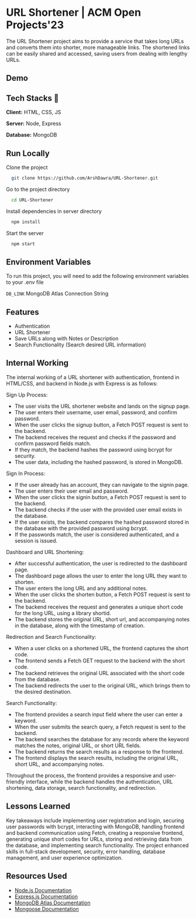 
# URL Shortener | ACM Open Projects'23

The URL Shortener project aims to provide a service that takes long URLs and converts them into shorter, more manageable links. The shortened links can be easily shared and accessed, saving users from dealing with lengthy URLs.


## Demo


## Tech Stacks 🚀

**Client:** HTML, CSS, JS

**Server:** Node, Express

**Database:** MongoDB

## Run Locally

Clone the project

```bash
  git clone https://github.com/ArshDawra/URL-Shortener.git

```

Go to the project directory

```bash
  cd URL-Shortener
```

Install dependencies in server directory

```bash
  npm install
```

Start the server

```bash
  npm start
```


## Environment Variables

To run this project, you will need to add the following environment variables to your .env file

`DB_LINK` MongoDB Atlas Connection String



## Features

- Authentication
- URL Shortener
- Save URLs along with Notes or Description
- Search Functionality (Search desired URL information)



## Internal Working
The internal working of a URL shortener with authentication, frontend in HTML/CSS, and backend in Node.js with Express is as follows:

Sign Up Process:
   - The user visits the URL shortener website and lands on the signup page.
   - The user enters their username, user email, password, and confirm password.
   - When the user clicks the signup button, a Fetch POST request is sent to the backend.
   - The backend receives the request and checks if the password and confirm password fields match.
   - If they match, the backend hashes the password using bcrypt for security.
   - The user data, including the hashed password, is stored in MongoDB.

Sign In Process:
   - If the user already has an account, they can navigate to the signin page.
   - The user enters their user email and password.
   - When the user clicks the signin button, a Fetch POST request is sent to the backend.
   - The backend checks if the user with the provided user email exists in the database.
   - If the user exists, the backend compares the hashed password stored in the database with the provided password using bcrypt.
   - If the passwords match, the user is considered authenticated, and a session is issued.

Dashboard and URL Shortening:
   - After successful authentication, the user is redirected to the dashboard page.
   - The dashboard page allows the user to enter the long URL they want to shorten.
   - The user enters the long URL and any additional notes.
   - When the user clicks the shorten button, a Fetch POST request is sent to the backend.
   - The backend receives the request and generates a unique short code for the long URL, using a library shortid.
   - The backend stores the original URL, short url, and accompanying notes in the database, along with the timestamp of creation.

Redirection and Search Functionality:
   - When a user clicks on a shortened URL, the frontend captures the short code.
   - The frontend sends a Fetch GET request to the backend with the short code.
   - The backend retrieves the original URL associated with the short code from the database.
   - The backend redirects the user to the original URL, which brings them to the desired destination.

Search Functionality:
   - The frontend provides a search input field where the user can enter a keyword.
   - When the user submits the search query, a Fetch request is sent to the backend.
   - The backend searches the database for any records where the keyword matches the notes, original URL, or short URL fields.
   - The backend returns the search results as a response to the frontend.
   - The frontend displays the search results, including the original URL, short URL, and accompanying notes.

Throughout the process, the frontend provides a responsive and user-friendly interface, while the backend handles the authentication, URL shortening, data storage, search functionality, and redirection.


## Lessons Learned

Key takeaways include implementing user registration and login, securing user passwords with bcrypt, interacting with MongoDB, handling frontend and backend communication using Fetch, creating a responsive frontend, generating unique short codes for URLs, storing and retrieving data from the database, and implementing search functionality. The project enhanced skills in full-stack development, security, error handling, database management, and user experience optimization.


## Resources Used

 - [Node.js Documentation](https://nodejs.org/en/docs)
 - [Express.js Documentation](https://expressjs.com/)
 - [MongoDB Atlas Documentation](https://www.mongodb.com/docs/atlas/)
 - [Mongoose Documentation](https://mongoosejs.com/docs/)



